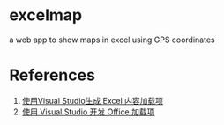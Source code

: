 # excelmap
a web app to show maps in excel using GPS coordinates

# References
1. [使用Visual Studio生成 Excel 内容加载项](https://learn.microsoft.com/zh-cn/office/dev/add-ins/quickstarts/excel-quickstart-content?tabs=basic)
2. [使用 Visual Studio 开发 Office 加载项](https://learn.microsoft.com/zh-cn/office/dev/add-ins/develop/develop-add-ins-visual-studio)
